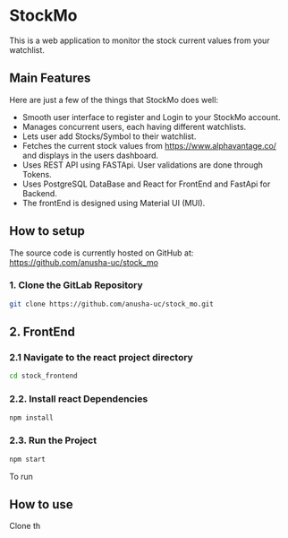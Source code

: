 # StockMo

This is a web application to monitor the stock current values from your watchlist.

## Main Features
Here are just a few of the things that StockMo does well:

  - Smooth user interface to register and Login to your StockMo account.
  - Manages concurrent users, each having different watchlists.
  - Lets user add Stocks/Symbol to their watchlist.
  - Fetches the current stock values from https://www.alphavantage.co/ and displays in the users dashboard. 
  - Uses REST API using FASTApi. User validations are done through Tokens.
  - Uses PostgreSQL DataBase and React for FrontEnd and FastApi for Backend.
  - The frontEnd is designed using Material UI (MUI).

## How to setup
The source code is currently hosted on GitHub at:
https://github.com/anusha-uc/stock_mo

### 1. Clone the GitLab Repository
```sh
git clone https://github.com/anusha-uc/stock_mo.git
```
## 2. FrontEnd
### 2.1 Navigate to the react project directory
```sh
cd stock_frontend
```
### 2.2. Install react Dependencies
```sh
npm install
```
### 2.3. Run the Project
```sh
npm start
```

To run 

## How to use 
Clone th
